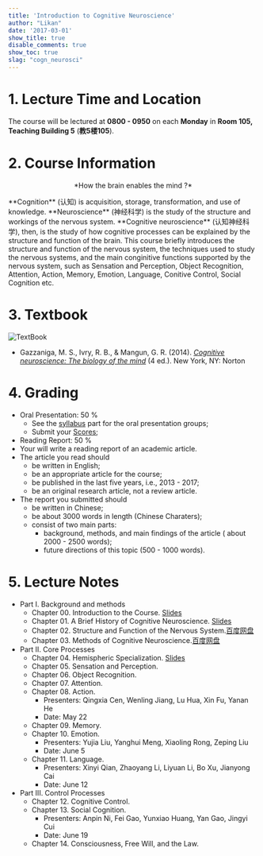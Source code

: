```yaml
---
title: 'Introduction to Cognitive Neuroscience'
author: "Likan"
date: '2017-03-01'
show_title: true
disable_comments: true
show_toc: true
slag: "cogn_neurosci"
---
```

# 1. Lecture Time and Location

The course will be lectured at **0800 - 0950** on each **Monday** in **Room 105, Teaching Building 5** (**教5楼105**).

# 2. Course Information
<p align = "middle"> *How the brain enables the mind ?* </p>
 **Cognition** (认知) is acquisition, storage, transformation, and use of knowledge. **Neuroscience** (神经科学) is the study of the structure and workings of the nervous system. **Cognitive neuroscience** (认知神经科学), then, is the study of how cognitive processes can be explained by the structure and function of the brain. This course briefly introduces the structure and function of the nervous system, the techniques used to study the nervous systems, and the main conginitive functions supported by the nervous system, such as Sensation and Perception, Object Recognition, Attention, Action, Memory, Emotion, Language, Conitive Control, Social Cognition etc.

# 3. Textbook

![TextBook](https://images-na.ssl-images-amazon.com/images/I/51%2B3AgFocKL._SX367_BO1,204,203,200_.jpg)

- Gazzaniga, M. S., Ivry, R. B., & Mangun, G. R. (2014). *[Cognitive neuroscience: The biology of the mind](https://www.amazon.com/Cognitive-Neuroscience-Biology-Mind-4th/dp/0393913481/ref=sr_1_1?s=books&ie=UTF8&qid=1489241498&sr=1-1&keywords=Cognitive+neuroscience%3A+The+biology+of+the+mind)* (4 ed.). New York, NY: Norton

# 4. Grading

- Oral Presentation: 50 %
  - See the [syllabus](#presenters) part for the oral presentation groups;
  - Submit your [Scores](https://likan.typeform.com/to/utLhPS);
- Reading Report: 50 %
 - Your will write a reading report of an academic article.
 - The article you read should
     - be written in English;
     - be an appropriate article for the course;
     - be published in the last five years, i.e., 2013 - 2017;
     - be an original research article, not a review article.
 - The report you submitted should
     - be written in Chinese;
     - be about 3000 words in length (Chinese Charaters);
     - consist of two main parts:
         - background, methods, and main findings of the article ( about 2000 - 2500 words);
         - future directions of this topic (500 - 1000 words).

# 5. Lecture Notes

- Part I. Background and methods
  - Chapter 00. Introduction to the Course. [Slides](https://cognneurosci.likan.info/CH.00.pdf)
  - Chapter 01. A Brief History of Cognitive Neuroscience. [Slides](https://cognneurosci.likan.info/CH.01.pdf)
  - Chapter 02. Structure and Function of the Nervous System.[百度网盘](https://pan.baidu.com/s/1hsgdZhy)
  - Chapter 03. Methods of Cognitive Neuroscience.[百度网盘](https://pan.baidu.com/s/1geBal6j)
- Part II. Core Processes
  - Chapter 04. Hemispheric Specialization. [Slides](https://cognneurosci.likan.info/CH.04.pdf)
  - Chapter 05. Sensation and Perception.
  - Chapter 06. Object Recognition.
  - Chapter 07. Attention.
  - Chapter 08. Action. <a id="presenters"></a>
      - Presenters: Qingxia Cen, Wenling Jiang, Lu Hua, Xin Fu, Yanan He
      - Date: May 22
  - Chapter 09. Memory.
  - Chapter 10. Emotion.
      - Presenters: Yujia Liu, Yanghui Meng, Xiaoling Rong, Zeping Liu
      - Date: June 5
  - Chapter 11. Language.
      - Presenters: Xinyi Qian, Zhaoyang Li, Liyuan Li, Bo Xu, Jianyong Cai
      - Date: June 12
- Part III. Control Processes
  - Chapter 12. Cognitive Control.
  - Chapter 13. Social Cognition.
      - Presenters: Anpin Ni, Fei Gao, Yunxiao Huang, Yan Gao, Jingyi Cui
      - Date: June 19
  - Chapter 14. Consciousness, Free Will, and the Law.
